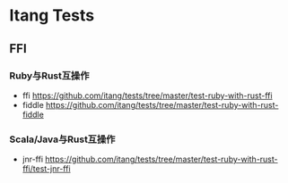 # Itang Tests

## FFI

### Ruby与Rust互操作

* ffi https://github.com/itang/tests/tree/master/test-ruby-with-rust-ffi
* fiddle https://github.com/itang/tests/tree/master/test-ruby-with-rust-fiddle

### Scala/Java与Rust互操作

* jnr-ffi https://github.com/itang/tests/tree/master/test-ruby-with-rust-ffi/test-jnr-ffi
